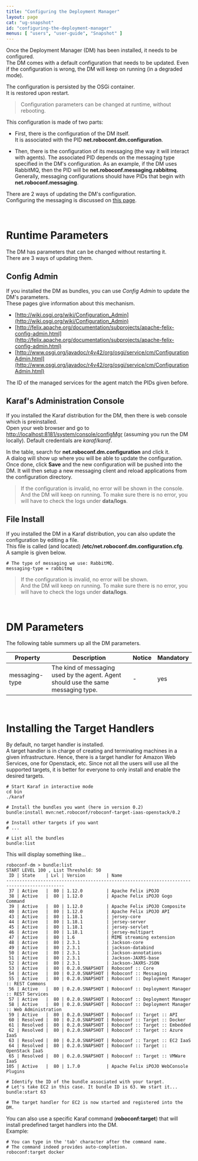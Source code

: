 ```yaml
---
title: "Configuring the Deployment Manager"
layout: page
cat: "ug-snapshot"
id: "configuring-the-deployment-manager"
menus: [ "users", "user-guide", "Snapshot" ]
---
```


Once the Deployment Manager (DM) has been installed, it needs to be configured.  
The DM comes with a default configuration that needs to be updated. Even if the configuration is
wrong, the DM will keep on running (in a degraded mode).

The configuration is persisted by the OSGi container.  
It is restored upon restart.

> Configuration parameters can be changed at runtime, without rebooting.

This configuration is made of two parts:

* First, there is the configuration of the DM itself.  
It is associated with the PID **net.roboconf.dm.configuration**.

* Then, there is the configuration of its messaging (the way it will interact with
agents). The associated PID depends on the messaging type specified in the DM's configuration.
As an example, if the DM uses RabbitMQ, then the PID will be **net.roboconf.messaging.rabbitmq**.
Generally, messaging configurations should have PIDs that begin with **net.roboconf.messaging**.

There are 2 ways of updating the DM's configuration.  
Configuring the messaging is discussed on [this page](configuring-the-messaging.html).

<br />

# Runtime Parameters

The DM has parameters that can be changed without restarting it.  
There are 3 ways of updating them. 


## Config Admin

If you installed the DM as bundles, you can use *Config Admin* to update the DM's parameters.  
These pages give information about this mechanism.

* [http://wiki.osgi.org/wiki/Configuration_Admin](http://wiki.osgi.org/wiki/Configuration_Admin)
* [http://felix.apache.org/documentation/subprojects/apache-felix-config-admin.html](http://felix.apache.org/documentation/subprojects/apache-felix-config-admin.html)
* [http://www.osgi.org/javadoc/r4v42/org/osgi/service/cm/ConfigurationAdmin.html](http://www.osgi.org/javadoc/r4v42/org/osgi/service/cm/ConfigurationAdmin.html)

The ID of the managed services for the agent match the PIDs given before.


## Karaf's Administration Console

If you installed the Karaf distribution for the DM, then there is web console which is preinstalled.  
Open your web browser and go to [http://localhost:8181/system/console/configMgr](http://localhost:8181/system/console/configMgr)
(assuming you run the DM locally). Default credentials are *karaf/karaf*.

In the table, search for **net.roboconf.dm.configuration** and click it.  
A dialog will show up where you will be able to update the configuration. Once done, click **Save**
and the new configuration will be pushed into the DM. It will then setup a new messaging client and reload
applications from the configuration directory.

> If the configuration is invalid, no error will be shown in the console.  
> And the DM will keep on running. To make sure there is no error, you will have to check the logs
> under **data/logs**.


## File Install

If you installed the DM in a Karaf distribution, you can also update the configuration by editing a file.  
This file is called (and located) **/etc/net.roboconf.dm.configuration.cfg**.  
A sample is given below.

```properties
# The type of messaging we use: RabbitMQ.
messaging-type = rabbitmq
```

> If the configuration is invalid, no error will be shown.  
> And the DM will keep on running. To make sure there is no error, you will have to check the logs
> under **data/logs**.

<br />

# DM Parameters

The following table summers up all the DM parameters.

| Property | Description | Notice | Mandatory |
| --- | --- | --- | --- |
| messaging-type | The kind of messaging used by the agent. Agent should use the same messaging type. | - | yes |

<br />

# Installing the Target Handlers

By default, no target handler is installed.  
A target handler is in charge of creating and terminating machines in a given infrastructure.
Hence, there is a target handler for Amazon Web Services, one for Openstack, etc. Since not all the
users will use all the supported targets, it is better for everyone to only install and enable the
desired targets.

```properties
# Start Karaf in interactive mode
cd bin
./karaf

# Install the bundles you want (here in version 0.2)
bundle:install mvn:net.roboconf/roboconf-target-iaas-openstack/0.2

# Install other targets if you want
# ...

# List all the bundles
bundle:list
```

This will display something like...

```
roboconf-dm > bundle:list
START LEVEL 100 , List Threshold: 50
 ID | State    | Lvl | Version        | Name
--------------------------------------------------------------------------------------------
 37 | Active   |  80 | 1.12.0         | Apache Felix iPOJO
 38 | Active   |  80 | 1.12.0         | Apache Felix iPOJO Gogo Command
 39 | Active   |  80 | 1.12.0         | Apache Felix iPOJO Composite
 40 | Active   |  80 | 1.12.0         | Apache Felix iPOJO API
 43 | Active   |  80 | 1.18.1         | jersey-core
 44 | Active   |  80 | 1.18.1         | jersey-server
 45 | Active   |  80 | 1.18.1         | jersey-servlet
 46 | Active   |  80 | 1.18.1         | jersey-multipart
 47 | Active   |  80 | 1.6            | MIME streaming extension
 48 | Active   |  80 | 2.3.1          | Jackson-core
 49 | Active   |  80 | 2.3.1          | jackson-databind
 50 | Active   |  80 | 2.3.1          | Jackson-annotations
 51 | Active   |  80 | 2.3.1          | Jackson-JAXRS-base
 52 | Active   |  80 | 2.3.1          | Jackson-JAXRS-JSON
 53 | Active   |  80 | 0.2.0.SNAPSHOT | Roboconf :: Core
 54 | Active   |  80 | 0.2.0.SNAPSHOT | Roboconf :: Messaging
 55 | Active   |  80 | 0.2.0.SNAPSHOT | Roboconf :: Deployment Manager :: REST Commons
 56 | Active   |  80 | 0.2.0.SNAPSHOT | Roboconf :: Deployment Manager :: REST Services
 57 | Active   |  80 | 0.2.0.SNAPSHOT | Roboconf :: Deployment Manager
 58 | Active   |  80 | 0.2.0.SNAPSHOT | Roboconf :: Deployment Manager :: Web Administration
 59 | Active   |  80 | 0.2.0.SNAPSHOT | Roboconf :: Target :: API
 60 | Resolved |  80 | 0.2.0.SNAPSHOT | Roboconf :: Target :: Docker
 61 | Resolved |  80 | 0.2.0.SNAPSHOT | Roboconf :: Target :: Embedded
 62 | Resolved |  80 | 0.2.0.SNAPSHOT | Roboconf :: Target :: Azure IaaS
 63 | Resolved |  80 | 0.2.0.SNAPSHOT | Roboconf :: Target :: EC2 IaaS
 64 | Resolved |  80 | 0.2.0.SNAPSHOT | Roboconf :: Target :: OpenStack IaaS
 65 | Resolved |  80 | 0.2.0.SNAPSHOT | Roboconf :: Target :: VMWare IaaS
105 | Active   |  80 | 1.7.0          | Apache Felix iPOJO WebConsole Plugins
```

```properties
# Identify the ID of the bundle associated with your target.
# Let's take EC2 in this case. It bundle ID is 63. We start it...
bundle:start 63

# The target handler for EC2 is now started and registered into the DM.
```

You can also use a specific Karaf command (**roboconf:target**) that will install predefined target handlers into the DM.  
Example:

```properties
# You can type in the 'tab' character after the command name.
# The command indeed provides auto-completion.
roboconf:target docker
```
